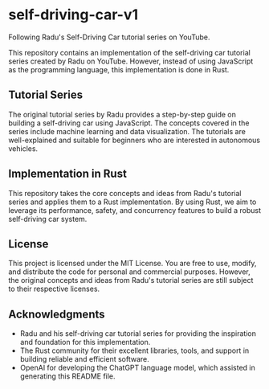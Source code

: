 # self-driving-car-v1
Following Radu's Self-Driving Car tutorial series on YouTube.

This repository contains an implementation of the self-driving car tutorial series created by Radu on YouTube. However, instead of using JavaScript as the programming language, this implementation is done in Rust.

## Tutorial Series
The original tutorial series by Radu provides a step-by-step guide on building a self-driving car using JavaScript. The concepts covered in the series include machine learning and data visualization. The tutorials are well-explained and suitable for beginners who are interested in autonomous vehicles.

## Implementation in Rust
This repository takes the core concepts and ideas from Radu's tutorial series and applies them to a Rust implementation. By using Rust, we aim to leverage its performance, safety, and concurrency features to build a robust self-driving car system.

## License
This project is licensed under the MIT License. You are free to use, modify, and distribute the code for personal and commercial purposes. However, the original concepts and ideas from Radu's tutorial series are still subject to their respective licenses.

## Acknowledgments
* Radu and his self-driving car tutorial series for providing the inspiration and foundation for this implementation.
* The Rust community for their excellent libraries, tools, and support in building reliable and efficient software.
* OpenAI for developing the ChatGPT language model, which assisted in generating this README file.
